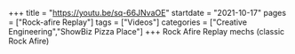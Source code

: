 +++
title = "https://youtu.be/sq-66JNvaOE"
startdate = "2021-10-17"
pages = ["Rock-afire Replay"]
tags = ["Videos"]
categories = ["Creative Engineering","ShowBiz Pizza Place"]
+++
Rock Afire Replay mechs (classic Rock Afire)
